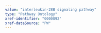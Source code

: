 ```yaml
---
value: "interleukin-28B signaling pathway"
type: "Pathway Ontology"
xref-identifier: "0000892"
xref-dataSource: "PW"
---
```

